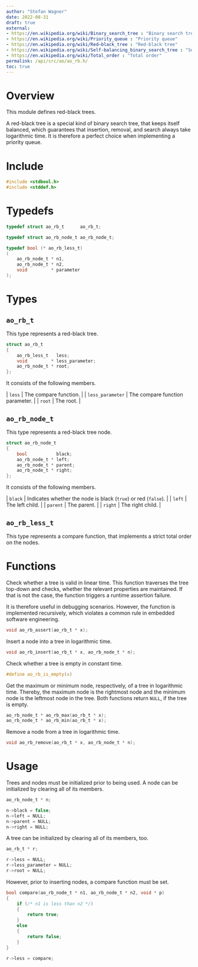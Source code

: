 ```yaml
---
author: "Stefan Wagner"
date: 2022-08-31
draft: true
external:
- https://en.wikipedia.org/wiki/Binary_search_tree : "Binary search tree"
- https://en.wikipedia.org/wiki/Priority_queue : "Priority queue"
- https://en.wikipedia.org/wiki/Red–black_tree : "Red-black tree"
- https://en.wikipedia.org/wiki/Self-balancing_binary_search_tree : "Self-balancing binary search tree"
- https://en.wikipedia.org/wiki/Total_order : "Total order"
permalink: /api/src/ao/ao_rb.h/
toc: true
---
```


# Overview

This module defines red-black trees.

A red-black tree is a special kind of binary search tree, that keeps itself balanced, which guarantees that insertion, removal, and search always take logarithmic time. It is therefore a perfect choice when implementing a priority queue.

# Include

```c
#include <stdbool.h>
#include <stddef.h>
```

# Typedefs

```c
typedef struct ao_rb_t      ao_rb_t;
```

```c
typedef struct ao_rb_node_t ao_rb_node_t;
```

```c
typedef bool (* ao_rb_less_t)
(
    ao_rb_node_t * n1,
    ao_rb_node_t * n2,
    void         * parameter
);
```

# Types

## `ao_rb_t`

This type represents a red-black tree.

```c
struct ao_rb_t
{
    ao_rb_less_t   less;
    void         * less_parameter;
    ao_rb_node_t * root;
};
```

It consists of the following members.

| `less` | The compare function. |
| `less_parameter` | The compare function parameter. |
| `root` | The root. |

## `ao_rb_node_t`

This type represents a red-black tree node.

```c
struct ao_rb_node_t
{
    bool           black;
    ao_rb_node_t * left;
    ao_rb_node_t * parent;
    ao_rb_node_t * right;
};
```

It consists of the following members.

| `black` | Indicates whether the node is black (`true`) or red (`false`). |
| `left` | The left child. |
| `parent` | The parent. |
| `right` | The right child. |

## `ao_rb_less_t`

This type represents a compare function, that implements a strict total order on the nodes.

# Functions

Check whether a tree is valid in linear time. This function traverses the tree top-down and checks, whether the relevant properties are maintained. If that is not the case, the function triggers a runtime assertion failure.

It is therefore useful in debugging scenarios. However, the function is implemented recursively, which violates a common rule in embedded software engineering.

```c
void ao_rb_assert(ao_rb_t * x);
```

Insert a node into a tree in logarithmic time.

```c
void ao_rb_insert(ao_rb_t * x, ao_rb_node_t * n);
```

Check whether a tree is empty in constant time.

```c
#define ao_rb_is_empty(x)
```

Get the maximum or minimum node, respectively, of a tree in logarithmic time. Thereby, the maximum node is the rightmost node and the minimum node is the leftmost node in the tree. Both functions return `NULL`, if the tree is empty.

```c
ao_rb_node_t * ao_rb_max(ao_rb_t * x);
ao_rb_node_t * ao_rb_min(ao_rb_t * x);
```

Remove a node from a tree in logarithmic time.

```c
void ao_rb_remove(ao_rb_t * x, ao_rb_node_t * n);
```

# Usage

Trees and nodes must be initialized prior to being used. A node can be initialized by clearing all of its members.

```c
ao_rb_node_t * n;
```

```c
n->black = false;
n->left = NULL;
n->parent = NULL;
n->right = NULL;
```

A tree can be initialized by clearing all of its members, too.

```c
ao_rb_t * r;
```

```c
r->less = NULL;
r->less_parameter = NULL;
r->root = NULL;
```

However, prior to inserting nodes, a compare function must be set.

```c
bool compare(ao_rb_node_t * n1, ao_rb_node_t * n2, void * p)
{
    if (/* n1 is less than n2 */)
    {
        return true;
    }
    else
    {
        return false;
    }
}
```

```c
r->less = compare;
```
